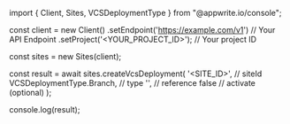 import { Client, Sites, VCSDeploymentType } from "@appwrite.io/console";

const client = new Client()
    .setEndpoint('https://example.com/v1') // Your API Endpoint
    .setProject('<YOUR_PROJECT_ID>'); // Your project ID

const sites = new Sites(client);

const result = await sites.createVcsDeployment(
    '<SITE_ID>', // siteId
    VCSDeploymentType.Branch, // type
    '<REFERENCE>', // reference
    false // activate (optional)
);

console.log(result);

